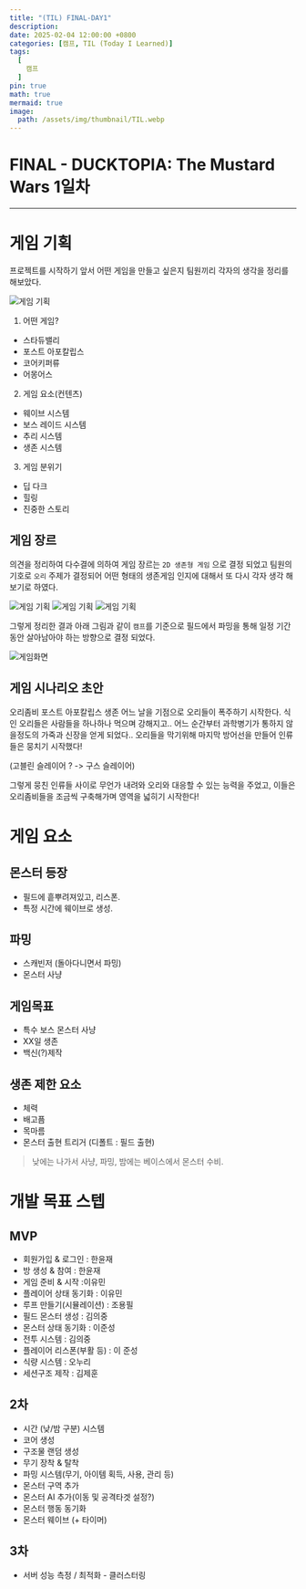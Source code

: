 ```yaml
---
title: "(TIL) FINAL-DAY1"
description: 
date: 2025-02-04 12:00:00 +0800
categories: [캠프, TIL (Today I Learned)]
tags:
  [
    캠프
  ]
pin: true
math: true
mermaid: true
image:
  path: /assets/img/thumbnail/TIL.webp
---
```


# FINAL - DUCKTOPIA: The Mustard Wars 1일차

---

# 게임 기획 

프로젝트를 시작하기 앞서 어떤 게임을 만들고 싶은지 팀원끼리 각자의 생각을 정리를 해보았다.

![게임 기획](/assets/img/TIL/250204/001.png)

1. 어떤 게임?

- 스타듀밸리
- 포스트 아포칼립스
- 코어키퍼류
- 어몽어스

2. 게임 요소(컨텐츠)

- 웨이브 시스템
- 보스 레이드 시스템
- 추리 시스템
- 생존 시스템

3. 게임 분위기 

- 딥 다크
- 힐링
- 진중한 스토리

## 게임 장르

의견을 정리하여 다수결에 의하여 게임 장르는 `2D 생존형 게임` 으로 결정 되었고 팀원의 기호로 `오리` 주제가 결정되어 어떤 형태의 생존게임 인지에 대해서 또 다시 각자 생각 해보기로 하였다.

![게임 기획](/assets/img/TIL/250204/002.png)
![게임 기획](/assets/img/TIL/250204/003.png)
![게임 기획](/assets/img/TIL/250204/004.png)

그렇게 정리한 결과 아래 그림과 같이 `캠프`를 기준으로 필드에서 파밍을 통해 일정 기간동안 살아남아야 하는 방향으로 결정 되었다.

![게임화면](/assets/img/TIL/250204/005.png)

## 게임 시나리오 초안

오리좀비 포스트 아포칼립스 생존
어느 날을 기점으로 오리들이 폭주하기 시작한다. 
식인 오리들은 사람들을 하나하나 먹으며 강해지고..
어느 순간부터 과학병기가 통하지 않을정도의 가죽과 신장을 얻게 되었다..
오리들을 막기위해 마지막 방어선을 만들어 인류들은 뭉치기 시작했다!

(고블린 슬레이어 ? -> 구스 슬레이어)

그렇게 뭉친 인류들 사이로 무언가 내려와 오리와 대응할 수 있는 능력을 주었고, 이들은 오리좀비들을 조금씩 구축해가며 영역을 넓히기 시작한다!

# 게임 요소

## 몬스터 등장

- 필드에 흩뿌려져있고, 리스폰.
- 특정 시간에 웨이브로 생성.

## 파밍

- 스캐빈저 (돌아다니면서 파밍)
- 몬스터 사냥

## 게임목표

- 특수 보스 몬스터 사냥
- XX일 생존
- 백신(?)제작

## 생존 제한 요소

- 체력
- 배고픔
- 목마름
- 몬스터 출현 트리거 (디폴트 : 필드 출현) 

> 낮에는 나가서 사냥, 파밍, 밤에는 베이스에서 몬스터 수비.

# 개발 목표 스텝

## MVP

- 회원가입 & 로그인 : 한윤재
- 방 생성 & 참여 : 한윤재
- 게임 준비 & 시작 :이유민
- 플레이어 상태 동기화 : 이유민
- 루프 만들기(시뮬레이션) : 조용필
- 필드 몬스터 생성 : 김의중
- 몬스터 상태 동기화 : 이준성
- 전투 시스템 : 김의중
- 플레이어 리스폰(부활 등) : 이 준성
- 식량 시스템 :  오누리
- 세션구조 제작 : 김제훈

## 2차

- 시간 (낮/밤 구분) 시스템
- 코어 생성
- 구조물 랜덤 생성
- 무기 장착 & 탈착
- 파밍 시스템(무기, 아이템 획득, 사용, 관리 등)
- 몬스터 구역 추가
- 몬스터 AI 추가(이동 및 공격타겟 설정?)
- 몬스터 행동 동기화
- 몬스터 웨이브 (+ 타이머) 

## 3차

- 서버 성능 측정 / 최적화 - 클러스터링


